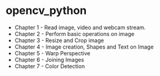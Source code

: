 # opencv_python

- Chapter 1 - Read image, video and webcam stream.
- Chapter 2 - Perform basic operations on image
- Chapter 3 - Resize and Crop image
- Chapter 4 - Image creation, Shapes and Text on Image
- Chapter 5 - Warp Perspective
- Chapter 6 - Joining Images
- Chapter 7 - Color Detection
